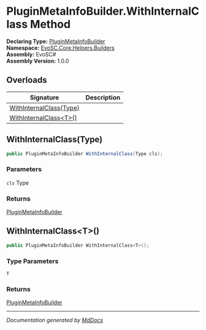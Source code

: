 ﻿<!--  
  <auto-generated>   
    The contents of this file were generated by a tool.  
    Changes to this file may be list if the file is regenerated  
  </auto-generated>   
-->

# PluginMetaInfoBuilder.WithInternalClass Method

**Declaring Type:** [PluginMetaInfoBuilder](../index.md)  
**Namespace:** [EvoSC.Core.Helpers.Builders](../../index.md)  
**Assembly:** EvoSC\#  
**Assembly Version:** 1.0.0

## Overloads

| Signature                                         | Description |
| ------------------------------------------------- | ----------- |
| [WithInternalClass(Type)](#withinternalclasstype) |             |
| [WithInternalClass\<T\>()](#withinternalclasst)   |             |

## WithInternalClass(Type)

```csharp
public PluginMetaInfoBuilder WithInternalClass(Type cls);
```

### Parameters

`cls`  Type

### Returns

[PluginMetaInfoBuilder](../index.md)

## WithInternalClass\<T\>()

```csharp
public PluginMetaInfoBuilder WithInternalClass<T>();
```

### Type Parameters

`T`

### Returns

[PluginMetaInfoBuilder](../index.md)

___

*Documentation generated by [MdDocs](https://github.com/ap0llo/mddocs)*
